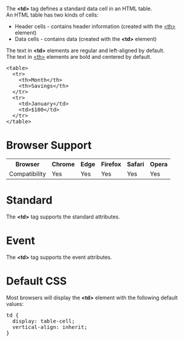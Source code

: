 The <b>&lt;td&gt;</b> tag defines a standard data cell in an HTML table.
<br>
An HTML table has two kinds of cells:
<ul>
  <li>Header cells - contains header information (created with the <a href="th.md">&lt;th&gt;</a> element)</li>
  <li>Data cells - contains data (created with the <b>&lt;td&gt;</b> element)</li>
</ul>
The text in <b>&lt;td&gt;</b> elements are regular and left-aligned by default.
<br>
The text in <a href="th.md">&lt;th&gt;</a> elements are bold and centered by default.
<pre>
&lt;table&gt;
  &lt;tr&gt;
    &lt;th&gt;Month&lt;/th&gt;
    &lt;th&gt;Savings&lt;/th&gt;
  &lt;/tr&gt;
  &lt;tr&gt;
    &lt;td&gt;January&lt;/td&gt;
    &lt;td&gt;$100&lt;/td&gt;
  &lt;/tr&gt;
&lt;/table&gt;
</pre>
<h1>Browser Support</h1>
<table class="ws-table-all notranslate">
  <tr>
    <th>Browser</th>
    <th>Chrome</th>
    <th>Edge</th>
    <th>Firefox</th>
    <th>Safari</th>
    <th>Opera</th>
  </tr>
  <tr>
    <td>Compatibility</td>
    <td>Yes</td>
    <td>Yes</td>
    <td>Yes</td>
    <td>Yes</td>
    <td>Yes</td>
  </tr>
</table>
<h1>Standard</h1>
The <b>&lt;td&gt;</b> tag supports the standard attributes.
<h1>Event</h1>
The <b>&lt;td&gt;</b> tag supports the event attributes.
<h1>Default CSS</h1>
Most browsers will display the <b>&lt;td&gt;</b> element with the following default values:
<pre>
td {
  display: table-cell;
  vertical-align: inherit;
}
</pre>
